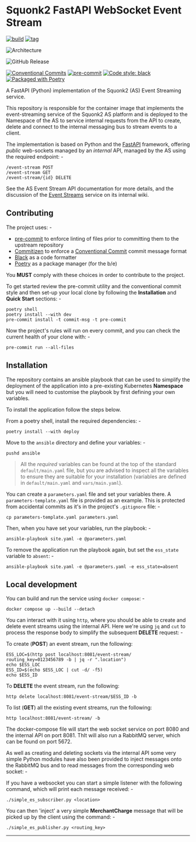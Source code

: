 # Squonk2 FastAPI WebSocket Event Stream

[![build](https://github.com/InformaticsMatters/squonk2-fastapi-ws-event-stream/actions/workflows/build.yaml/badge.svg)](https://github.com/InformaticsMatters/squonk2-fastapi-ws-event-stream/actions/workflows/build.yaml)
[![tag](https://github.com/InformaticsMatters/squonk2-fastapi-ws-event-stream/actions/workflows/tag.yaml/badge.svg)](https://github.com/InformaticsMatters/squonk2-fastapi-ws-event-stream/actions/workflows/tag.yaml)

![Architecture](https://img.shields.io/badge/architecture-amd64%20%7C%20arm64-lightgrey)

![GitHub Release](https://img.shields.io/github/v/release/InformaticsMatters/squonk2-fastapi-ws-event-stream)

[![Conventional Commits](https://img.shields.io/badge/Conventional%20Commits-1.0.0-yellow.svg)](https://conventionalcommits.org)
[![pre-commit](https://img.shields.io/badge/pre--commit-enabled-brightgreen?logo=pre-commit&logoColor=white)](https://github.com/pre-commit/pre-commit)
[![Code style: black](https://img.shields.io/badge/code%20style-black-000000.svg)](https://github.com/psf/black)
[![Packaged with Poetry](https://img.shields.io/badge/packaging-poetry-cyan.svg)](https://python-poetry.org/)

A FastAPI (Python) implementation of the Squonk2 (AS) Event Streaming service.

This repository is responsible for the container image that implements
the event-streaming service of the Squonk2 AS platform and is deployed to the
Namespace of the AS to service internal requests from the API to create, delete
and connect to the internal messaging bus to stream events to a client.

The implementation is based on Python and the [FastAPI] framework, offering
_public_ web-sockets managed by an _internal_ API, managed by the AS using
the required endpoint: -

    /event-stream POST
    /event-stream GET
    /event-stream/{id} DELETE

See the AS Event Stream API documentation for more details, and the discussion
of the [Event Streams] service on its internal wiki.

## Contributing
The project uses: -

- [pre-commit] to enforce linting of files prior to committing them to the
  upstream repository
- [Commitizen] to enforce a [Conventional Commit] commit message format
- [Black] as a code formatter
- [Poetry] as a package manager (for the b/e)

You **MUST** comply with these choices in order to  contribute to the project.

To get started review the pre-commit utility and the conventional commit style
and then set-up your local clone by following the **Installation** and
**Quick Start** sections: -

    poetry shell
    poetry install --with dev
    pre-commit install -t commit-msg -t pre-commit

Now the project's rules will run on every commit, and you can check the
current health of your clone with: -

    pre-commit run --all-files

## Installation
The repository contains an ansible playbook that can be used to simplify the
deployment of the application into a pre-existing Kubernetes **Namespace** but you will
need to customise the playbook by first defining your own variables.

To install the application follow the steps below.

From a poetry shell, install the required dependencies: -

    poetry install --with deploy

Move to the `ansible` directory and define your variables: -

    pushd ansible

>   All the _required_ variables can be found at the top of the standard
    `default/main.yaml` file, but you are advised to inspect all the variables to
    ensure they are suitable for your installation (variables are defined in
    `default/main.yaml` and `vars/main.yaml`).

You can create a `parameters.yaml` file and set your variables there.
A `parameters-template.yaml` file is provided as an example. This is protected from
accidental commits as it's in the project's `.gitignore` file: -

    cp parameters-template.yaml parameters.yaml

Then, when you have set your variables, run the playbook: -

    ansible-playbook site.yaml -e @parameters.yaml

To remove the application run the playbook again, but set the `ess_state` variable
to `absent`: -

    ansible-playbook site.yaml -e @parameters.yaml -e ess_state=absent

## Local development
You can build and run the service using `docker compose`: -

    docker compose up --build --detach

You can interact with it using `http`, where you should be able to create
and delete event streams using the internal API. Here we're using
`jq` and `cut` to process the response body to simplify the subsequent **DELETE**
request: -

To create (**POST**) an event stream, run the following:

    ESS_LOC=$(http post localhost:8081/event-stream/ routing_key=0123456789 -b | jq -r ".location")
    echo $ESS_LOC
    ESS_ID=$(echo $ESS_LOC | cut -d/ -f5)
    echo $ESS_ID

To **DELETE** the event stream, run the following:

    http delete localhost:8081/event-stream/$ESS_ID -b

To list (**GET**) all the existing event streams, run the following:

    http localhost:8081/event-stream/ -b

The docker-compose file will start the web socket service on port 8080 and
the internal API on port 8081. ThIt will also run a RabbitMQ server, which can be found
on port 5672.

As well as creating and deleting sockets via the internal API some very simple Python
modules have also been provided to inject messages onto the RabbitMQ bus and to
read messages from the corresponding web socket: -

If you have a websocket you can start a simple listener with the following command,
which will print each message received: -

    ./simple_es_subscriber.py <location>

You can then 'inject' a very simple **MerchantCharge** message that will be picked up
by the client using the command: -

    ./simple_es_publisher.py <routing_key>

---

[black]: https://black.readthedocs.io/en/stable
[commitizen]: https://commitizen-tools.github.io/commitizen/
[conventional commit]: https://www.conventionalcommits.org/en/v1.0.0/
[event streams]: https://gitlab.com/informaticsmatters/squonk2-account-server/-/wikis/event-streams
[fastapi]: https://fastapi.tiangolo.com
[pre-commit]: https://pre-commit.com
[poetry]: https://python-poetry.org/
